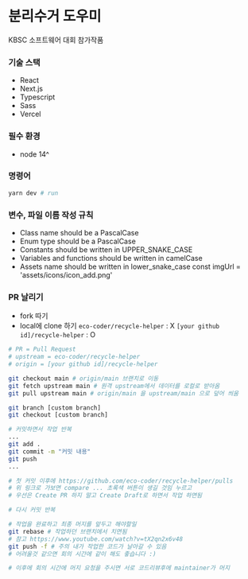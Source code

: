 # 분리수거 도우미
KBSC 소프트웨어 대회 참가작품

### 기술 스택
- React
- Next.js
- Typescript
- Sass
- Vercel

### 필수 환경
- node 14^

### 명령어
```bash
yarn dev # run 
```

### 변수, 파일 이름 작성 규칙
- Class name should be a PascalCase
- Enum type should be a PascalCase
- Constants should be written in UPPER_SNAKE_CASE
- Variables and functions should be written in camelCase
- Assets name should be written in lower_snake_case const imgUrl = 'assets/icons/icon_add.png'

### PR 날리기
- fork 따기
- local에 clone 하기 `eco-coder/recycle-helper` : X `[your github id]/recycle-helper` : O
```bash
# PR = Pull Request
# upstream = eco-coder/recycle-helper
# origin = [your github id]/recycle-helper

git checkout main # origin/main 브랜치로 이동
git fetch upstream main # 원격 upstream에서 데이터를 로컬로 받아옴
git pull upstream main # origin/main 을 upstream/main 으로 덮어 씌움

git branch [custom branch]
git checkout [custom branch]

# 커밋하면서 작업 반복
...
git add .
git commit -m "커밋 내용"
git push
...

# 첫 커밋 이후에 https://github.com/eco-coder/recycle-helper/pulls 
# 위 링크로 가보면 compare ... 초록색 버튼이 생길 것임 누르고
# 우선은 Create PR 하지 말고 Create Draft로 하면서 작업 하면됨

# 다시 커밋 반복

# 작업을 완료하고 최종 머지를 앞두고 해야할일
git rebase # 작업하던 브랜치에서 치면됨
# 참고 https://www.youtube.com/watch?v=tX2qn2x6v48
git push -f # 주의 내가 작업한 코드가 날아갈 수 있음
# 어려울것 같으면 회의 시간에 같이 해도 좋습니다 :)

# 이후에 회의 시간에 머지 요청을 주시면 서로 코드리뷰후에 maintainer가 머지 
```